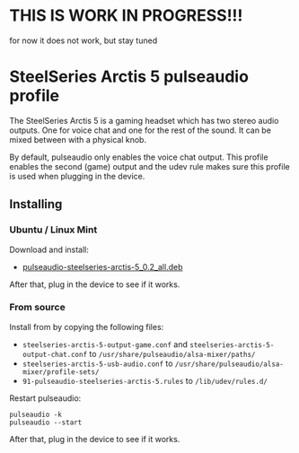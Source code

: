 # THIS IS WORK IN PROGRESS!!!
for now it does not work, but stay tuned

# SteelSeries Arctis 5 pulseaudio profile

The SteelSeries Arctis 5 is a gaming headset which has two stereo audio outputs. One for voice chat and one for the rest of the sound. It can be mixed between with a physical knob.

By default, pulseaudio only enables the voice chat output. This profile enables the second (game) output and the udev rule makes sure this profile is used when plugging in the device.

## Installing

### Ubuntu / Linux Mint

Download and install:

- [pulseaudio-steelseries-arctis-5_0.2_all.deb](https://github.com/DemonTPx/steelseries-arctis-5-pulseaudio-profile/releases/download/0.2/pulseaudio-steelseries-arctis-5_0.2_all.deb)

After that, plug in the device to see if it works.

### From source

Install from by copying the following files:

- `steelseries-arctis-5-output-game.conf` and `steelseries-arctis-5-output-chat.conf` to `/usr/share/pulseaudio/alsa-mixer/paths/`
- `steelseries-arctis-5-usb-audio.conf` to `/usr/share/pulseaudio/alsa-mixer/profile-sets/`
- `91-pulseaudio-steelseries-arctis-5.rules` to `/lib/udev/rules.d/`

Restart pulseaudio:

    pulseaudio -k
    pulseaudio --start

After that, plug in the device to see if it works.
